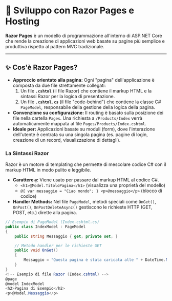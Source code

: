 # 📄 Sviluppo con Razor Pages e Hosting

**Razor Pages** è un modello di programmazione all'interno di ASP.NET Core che rende la creazione di applicazioni web basate su pagine più semplice e produttiva rispetto al pattern MVC tradizionale.

---

## ✨ Cos'è Razor Pages?

*   **Approccio orientato alla pagina:** Ogni "pagina" dell'applicazione è composta da due file strettamente collegati:
    1.  Un file **`.cshtml`** (il file Razor) che contiene il markup HTML e la sintassi Razor per la logica di presentazione.
    2.  Un file **`.cshtml.cs`** (il file "code-behind") che contiene la classe C# `PageModel`, responsabile della gestione della logica della pagina.
*   **Convenzione su configurazione:** Il routing è basato sulla posizione dei file nella cartella `Pages`. Una richiesta a `/Products/Index` verrà automaticamente mappata al file `Pages/Products/Index.cshtml`.
*   **Ideale per:** Applicazioni basate su moduli (form), dove l'interazione dell'utente è centrata su una singola pagina (es. pagine di login, creazione di un record, visualizzazione di dettagli).

### La Sintassi Razor
Razor è un motore di templating che permette di mescolare codice C# con il markup HTML in modo pulito e leggibile.
*   **Carattere `@`:** Viene usato per passare dal markup HTML al codice C#.
    *   `<h1>@Model.TitoloPagina</h1>` (visualizza una proprietà del modello)
    *   `@{ var messaggio = "Ciao mondo"; } <p>@messaggio</p>` (blocco di codice)
*   **Handler Methods:** Nel file `PageModel`, metodi speciali come `OnGet()`, `OnPost()`, `OnPostDeleteAsync()` gestiscono le richieste HTTP (GET, POST, etc.) dirette alla pagina.

```csharp
// Esempio di PageModel (Index.cshtml.cs)
public class IndexModel : PageModel
{
    public string Messaggio { get; private set; }

    // Metodo handler per le richieste GET
    public void OnGet()
    {
        Messaggio = "Questa pagina è stata caricata alle " + DateTime.Now.ToLongTimeString();
    }
}
<!-- Esempio di file Razor (Index.cshtml) -->
@page
@model IndexModel
<h2>Pagina di Esempio</h2>
<p>@Model.Messaggio</p>
